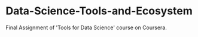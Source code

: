 # Data-Science-Tools-and-Ecosystem
Final Assignment of 'Tools for Data Science' course on Coursera.
